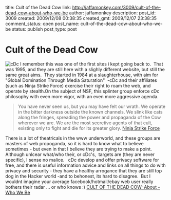 title: Cult of the Dead Cow
link: http://jaffamonkey.com/3009/cult-of-the-dead-cow-about-who-we-be
author: jaffamonkey
description: 
post_id: 3009
created: 2009/12/08 00:38:35
created_gmt: 2009/12/07 23:38:35
comment_status: open
post_name: cult-of-the-dead-cow-about-who-we-be
status: publish
post_type: post

# Cult of the Dead Cow

![cDc](http://upload.wikimedia.org/wikipedia/en/thumb/3/3f/0wned.png/180px-0wned.png) I remember this was one of the first sites i kept going back to.  That was 1995, and they are still here with a slighly different website, but still the same great aims.  They started in 1984 at a slaughterhouse, with aim for  "Global Domination Through Media Saturation"  -cDc and their affiliates (such as Ninja Strike Force) exercise their right to roam the web, and operate by stealth.On the subject of NSF, this splinter group enforce cDc philosophy with even more vigor, with an even more aggressive agenda. 

> You have never seen us, but you may have felt our wrath. We operate in the bitter darkness outside the known channels. We slink like cats along the fringes, spreading the power and propaganda of the Cow wherever we are. We are the most secretive agents of that cult, existing only to fight and die for its greater glory. [Ninja Strike Force](http://w3.cultdeadcow.com/cms/nsf.html)

There is a lot of theatricals in the www underworld, and these groups are masters of web propoganda, so it is hard to know what to believe sometimes - but even in that I believe they are trying to make a point.   Although unlcear what/who their, or cDc's,  targets are (they are never specific), I sense no malice.   cDc develop and offer privacy software for free, and there is useful information advice and links on all things to do with privacy and security - they have a healthy arrogance that they are still top dog in the Hacker world -and to behonest, its hard to disagree.  But I wouldnt imagine your average facebook/hotmail/ebay web user really bothers their radar ... or who knows :) [CULT OF THE DEAD COW: About - Who We Be](http://w3.cultdeadcow.com/cms/about.html)